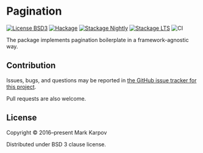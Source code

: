 # Pagination

[![License BSD3](https://img.shields.io/badge/license-BSD3-brightgreen.svg)](http://opensource.org/licenses/BSD-3-Clause)
[![Hackage](https://img.shields.io/hackage/v/pagination.svg?style=flat)](https://hackage.haskell.org/package/pagination)
[![Stackage Nightly](http://stackage.org/package/pagination/badge/nightly)](http://stackage.org/nightly/package/pagination)
[![Stackage LTS](http://stackage.org/package/pagination/badge/lts)](http://stackage.org/lts/package/pagination)
![CI](https://github.com/mrkkrp/pagination/workflows/CI/badge.svg?branch=master)

The package implements pagination boilerplate in a framework-agnostic way.

## Contribution

Issues, bugs, and questions may be reported in [the GitHub issue tracker for
this project](https://github.com/mrkkrp/pagination/issues).

Pull requests are also welcome.

## License

Copyright © 2016–present Mark Karpov

Distributed under BSD 3 clause license.
